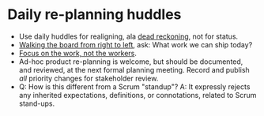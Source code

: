 # Daily re-planning huddles

- Use daily huddles for realigning, ala [dead reckoning](https://en.wikipedia.org/wiki/Dead_reckoning), not for status. 
- [Walking the board from right to left](https://www.zmarcusoft.net/2017/03/comments-on-board-practices-7.html), ask: What work we can ship today?
- [Focus on the work, not the workers](https://www.marcusoft.net/2017/02/comments-on-board-practices-6.html).
- Ad-hoc product re-planning is welcome, but should be documented, and reviewed, at the next formal planning meeting. Record and publish *all* priority changes for stakeholder review.
- Q: How is this different from a Scrum "standup"? A: It expressly rejects any inherited expectations, definitions, or connotations, related to Scrum stand-ups.
<!--stackedit_data:
eyJoaXN0b3J5IjpbNjE0NzkzNDAxLDEwMzcwNzQ1NTIsMTUwMj
g4MjQ5OCwtMTQwMDA3ODIzOSwxOTQ0ODU0MTkwXX0=
-->